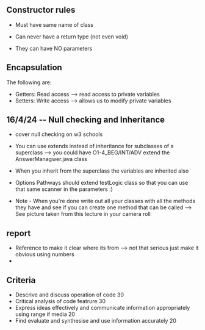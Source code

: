 ## Constructor rules

- Must have same name of class

- Can never have a return type (not even void)

- They can have NO parameters


## Encapsulation

The following are:
- Getters: Read access --> read access to private variables
- Setters: Write access --> allows us to modify private variables

## 16/4/24 -- Null checking and Inheritance

- cover null checking on w3 schools


- You can use extends instead of inheritance for subclasses of a superclass --> you could have O1-4_BEG/INT/ADV extend the AnswerManagwer.java class

- When you inherit from the superclass the variables are inherited also

- Options Pathways should extend testLogic class so that you can use that same scanner in the parameters :)

- Note - When you're done write out all your classes with all the methods they have and see if you can create one method that can be called --> See picture taken from this lecture in your camera roll


## report 

- Reference to make it clear where its from --> not that serious just make it obvious using numbers
-

## Criteria

- Descrive and discuss operation of code 30
- Critical analysis of code featrure 30
- Express ideas effectively and communicate information appropriately using range if media 20
- Find evaluate and synthesise and use information accurately 20